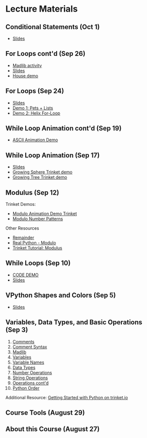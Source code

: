 # Lecture Materials

## Conditional Statements (Oct 1)

- [Slides](https://github.com/allegheny-college-cmpsc-100-spring-2024/slides/blob/main/conditionals/01_if.md)

## For Loops cont'd (Sep 26)

- [Madlib activity](https://github.com/allegheny-college-cmpsc-100-fall-2024/course-materials/blob/main/slides/variables-data-types-operations/03_madlib.md)
- [Slides](https://github.com/allegheny-college-cmpsc-100-spring-2024/slides/blob/main/lists-for-loops-contd/01_whileFor.md)
- [House demo](https://trinket.io/glowscript/3964895abcfa)

## For Loops (Sep 24)

- [Slides](https://github.com/allegheny-college-cmpsc-100-spring-2024/slides/blob/main/lists-for-loops/01_lists.md)
- [Demo 1: Pets + Lists](https://trinket.io/python/eb73cbbce4e1)
- [Demo 2: Helix For-Loop](https://trinket.io/glowscript/4389da9a38c7)

## While Loop Animation cont'd (Sep 19)

- [ASCII Animation Demo](https://trinket.io/python/22349942ee51)

## While Loop Animation (Sep 17)

- [Slides](https://github.com/allegheny-college-cmpsc-100-spring-2024/slides/blob/main/while-true/02_variableReviewVpython.md)
- [Growing Sphere Trinket demo](https://trinket.io/glowscript/0b915e817f3d)
- [Growing Tree Trinket demo](https://trinket.io/glowscript/d7c51a9ca7)

## Modulus (Sep 12)

Trinket Demos:

- [Modulo Animation Demo Trinket](https://trinket.io/glowscript/8a404108c7)
- [Modulo Number Patterns](https://trinket.io/python/29c81979c905)

Other Resources
- [Remainder](https://mathworld.wolfram.com/Remainder.html)
- [Real Python - Modulo](https://realpython.com/python-modulo-operator/)
- [Trinket Tutorial: Modulus](https://learnpython.trinket.io/learn-python-part-1-numbers#/numbers/modulus)

## While Loops (Sep 10)

- [CODE DEMO](https://trinket.io/library/trinkets/8730eb3d24dc)
- [Slides](https://github.com/allegheny-college-cmpsc-100-spring-2024/slides/blob/main/while-loops/01_booleanExpressions.md)

## VPython Shapes and Colors (Sep 5)

- [Slides](https://github.com/allegheny-college-cmpsc-100-spring-2024/slides/blob/main/vpython-shapes-and-colors/01_console.md)


## Variables, Data Types, and Basic Operations (Sep 3)

1.  [Comments](/slides/variables-data-types-operations/01_comments.md)
2.  [Comment Syntax](/slides/variables-data-types-operations/02_commentSyntax.md)
3.  [Madlib](/slides/variables-data-types-operations/03_madlib.md)
4.  [Variables](/slides/variables-data-types-operations/04_variables.md)
5.  [Variable Names](/slides/variables-data-types-operations/05_variableNames.md)
6.  [Data Types](/slides/variables-data-types-operations/06_dataTypes.md)
7.  [Number Operations](/slides/variables-data-types-operations/07_numberOperations.md)
8.  [String Operations](/slides/variables-data-types-operations/08_stringOperations.md)
9.  [Operations cont'd](/slides/variables-data-types-operations/09_asteriskStrNum.md)
10. [Python Order](/slides/variables-data-types-operations/10_pythonOrder.md)

Additional Resource: [Getting Started with Python on trinket.io](https://docs.trinket.io/getting-started-with-python#/welcome/where-we-ll-go)

## Course Tools (August 29)

## About this Course (August 27)


